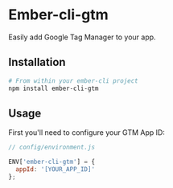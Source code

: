 # Ember-cli-gtm

Easily add Google Tag Manager to your app.

## Installation

```bash
# From within your ember-cli project
npm install ember-cli-gtm
```

## Usage

First you'll need to configure your GTM App ID:

```javascript
// config/environment.js

ENV['ember-cli-gtm'] = {
  appId: '[YOUR_APP_ID]'
};
```

